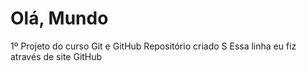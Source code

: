 # Olá, Mundo
 1º Projeto do curso Git e GitHub
Repositório criado
                            S
Essa linha eu fiz através de  site GitHub
